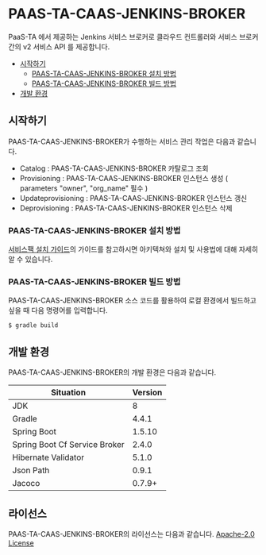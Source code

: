 # PAAS-TA-CAAS-JENKINS-BROKER

PaaS-TA 에서 제공하는 Jenkins 서비스 브로커로 클라우드 컨트롤러와 서비스 브로커간의 v2 서비스 API 를 제공합니다.

- [시작하기](#시작하기)
  - [PAAS-TA-CAAS-JENKINS-BROKER 설치 방법](#PAAS-TA-CAAS-JENKINS-BROKER-설치-방법)
  - [PAAS-TA-CAAS-JENKINS-BROKER 빌드 방법](#PAAS-TA-CAAS-JENKINS-BROKER-빌드-방법)
- [개발 환경](#개발-환경)

## 시작하기

PAAS-TA-CAAS-JENKINS-BROKER가 수행하는 서비스 관리 작업은 다음과 같습니다.
- Catalog : PAAS-TA-CAAS-JENKINS-BROKER 카탈로그 조회
- Provisioning : PAAS-TA-CAAS-JENKINS-BROKER 인스턴스 생성 ( parameters "owner", "org_name" 필수 )
- Updateprovisioning : PAAS-TA-CAAS-JENKINS-BROKER 인스턴스 갱신
- Deprovisioning : PAAS-TA-CAAS-JENKINS-BROKER 인스턴스 삭제

### PAAS-TA-CAAS-JENKINS-BROKER 설치 방법

[서비스팩 설치 가이드](https://github.com/PaaS-TA/Guide-5.0-Ravioli/blob/master/service-guide/tools/PAAS-TA_CONTAINER_SERVICE_INSTALL_GUIDE_V2.0.md)의 가이드를 참고하시면 아키텍쳐와 설치 및 사용법에 대해 자세히 알 수 있습니다.

### PAAS-TA-CAAS-JENKINS-BROKER 빌드 방법

PAAS-TA-CAAS-JENKINS-BROKER 소스 코드를 활용하여 로컬 환경에서 빌드하고 싶을 때 다음 명령어를 입력합니다.
```
$ gradle build
```

## 개발 환경

PAAS-TA-CAAS-JENKINS-BROKER의 개발 환경은 다음과 같습니다.

| Situation                      | Version |
| ------------------------------ | ------- |
| JDK                            | 8       |
| Gradle                         | 4.4.1   |
| Spring Boot                    | 1.5.10  |
| Spring Boot Cf Service Broker  | 2.4.0   |
| Hibernate Validator            | 5.1.0   |
| Json Path                      | 0.9.1   |
| Jacoco                         | 0.7.9+  |

## 라이선스

PAAS-TA-CAAS-JENKINS-BROKER의 라이선스는 다음과 같습니다.
[Apache-2.0 License](http://www.apache.org/licenses/LICENSE-2.0)
